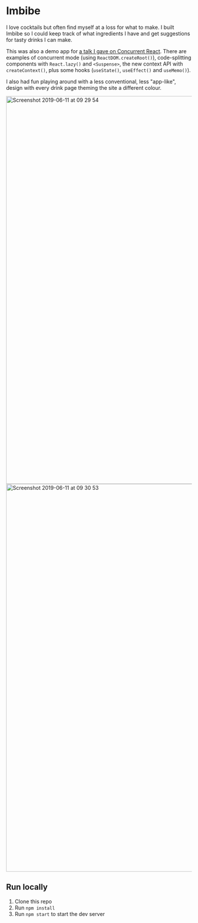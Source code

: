 # Imbibe

I love cocktails but often find myself at a loss for what to make. I built Imbibe so I could keep track of what ingredients I have and get suggestions for tasty drinks I can make.

This was also a demo app for [a talk I gave on Concurrent React](https://hackmd.io/@lXZpl7NVSeaMOAd8an67Ow/Sy5iFNwpQ). There are examples of concurrent mode (using `ReactDOM.createRoot()`), code-splitting components with `React.lazy()` and `<Suspense>`, the new context API with `createContext()`, plus some hooks (`useState()`, `useEffect()` and `useMemo()`).

I also had fun playing around with a less conventional, less "app-like", design with every drink page theming the site a different colour.

<img width="1050" alt="Screenshot 2019-06-11 at 09 29 54" src="https://user-images.githubusercontent.com/9408641/59256299-9272f300-8c2b-11e9-8389-bf4712d2b68c.png">

<img width="1050" alt="Screenshot 2019-06-11 at 09 30 53" src="https://user-images.githubusercontent.com/9408641/59256337-a4ed2c80-8c2b-11e9-97af-fee6c5328550.png">

## Run locally

1. Clone this repo
1. Run `npm install`
1. Run `npm start` to start the dev server
